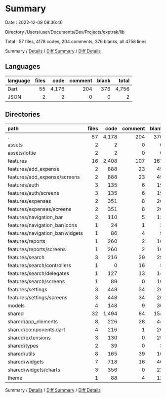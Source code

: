 # Summary

Date : 2022-12-09 08:36:46

Directory /Users/user/Documents/Dev/Projects/exptrak/lib

Total : 57 files,  4178 codes, 204 comments, 376 blanks, all 4758 lines

Summary / [Details](details.md) / [Diff Summary](diff.md) / [Diff Details](diff-details.md)

## Languages
| language | files | code | comment | blank | total |
| :--- | ---: | ---: | ---: | ---: | ---: |
| Dart | 55 | 4,176 | 204 | 376 | 4,756 |
| JSON | 2 | 2 | 0 | 0 | 2 |

## Directories
| path | files | code | comment | blank | total |
| :--- | ---: | ---: | ---: | ---: | ---: |
| . | 57 | 4,178 | 204 | 376 | 4,758 |
| assets | 2 | 2 | 0 | 0 | 2 |
| assets/lottie | 2 | 2 | 0 | 0 | 2 |
| features | 16 | 2,408 | 107 | 167 | 2,682 |
| features/add_expense | 2 | 888 | 23 | 45 | 956 |
| features/add_expense/screens | 2 | 888 | 23 | 45 | 956 |
| features/auth | 3 | 135 | 6 | 19 | 160 |
| features/auth/screens | 3 | 135 | 6 | 19 | 160 |
| features/expenses | 2 | 351 | 8 | 20 | 379 |
| features/expenses/screens | 2 | 351 | 8 | 20 | 379 |
| features/navigation_bar | 2 | 110 | 5 | 12 | 127 |
| features/navigation_bar/icons | 1 | 24 | 1 | 3 | 28 |
| features/navigation_bar/widgets | 1 | 86 | 4 | 9 | 99 |
| features/reports | 1 | 260 | 2 | 16 | 278 |
| features/reports/screens | 1 | 260 | 2 | 16 | 278 |
| features/search | 3 | 216 | 29 | 29 | 274 |
| features/search/controllers | 1 | 0 | 16 | 5 | 21 |
| features/search/delegates | 1 | 127 | 13 | 14 | 154 |
| features/search/screens | 1 | 89 | 0 | 10 | 99 |
| features/settings | 3 | 448 | 34 | 26 | 508 |
| features/settings/screens | 3 | 448 | 34 | 26 | 508 |
| models | 4 | 148 | 9 | 36 | 193 |
| shared | 32 | 1,494 | 84 | 154 | 1,732 |
| shared/app_elements | 8 | 226 | 28 | 44 | 298 |
| shared/components.dart | 4 | 216 | 1 | 20 | 237 |
| shared/extensions | 3 | 130 | 0 | 25 | 155 |
| shared/types | 2 | 39 | 0 | 3 | 42 |
| shared/utils | 8 | 165 | 39 | 16 | 220 |
| shared/widgets | 7 | 718 | 16 | 46 | 780 |
| shared/widgets/charts | 3 | 356 | 0 | 22 | 378 |
| theme | 1 | 88 | 4 | 12 | 104 |

Summary / [Details](details.md) / [Diff Summary](diff.md) / [Diff Details](diff-details.md)